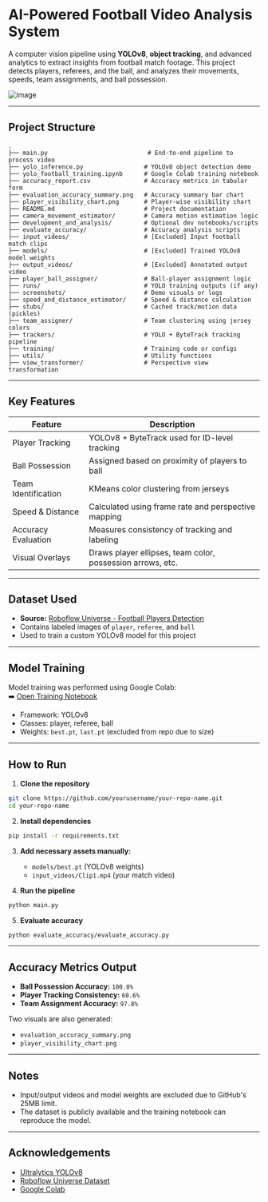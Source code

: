 # AI-Powered Football Video Analysis System

A computer vision pipeline using **YOLOv8**, **object tracking**, and advanced analytics to extract insights from football match footage. This project detects players, referees, and the ball, and analyzes their movements, speeds, team assignments, and ball possession.

![image](https://github.com/user-attachments/assets/044e2489-c86d-4176-a00a-73b24cd60b8d)


---

##  Project Structure

```
.
├── main.py                            # End-to-end pipeline to process video
├── yolo_inference.py                 # YOLOv8 object detection demo
├── yolo_football_training.ipynb      # Google Colab training notebook
├── accuracy_report.csv               # Accuracy metrics in tabular form
├── evaluation_accuracy_summary.png   # Accuracy summary bar chart
├── player_visibility_chart.png       # Player-wise visibility chart
├── README.md                         # Project documentation
├── camera_movement_estimator/        # Camera motion estimation logic
├── development_and_analysis/         # Optional dev notebooks/scripts
├── evaluate_accuracy/                # Accuracy analysis scripts
├── input_videos/                     # [Excluded] Input football match clips
├── models/                           # [Excluded] Trained YOLOv8 model weights
├── output_videos/                    # [Excluded] Annotated output video
├── player_ball_assigner/             # Ball-player assignment logic
├── runs/                             # YOLO training outputs (if any)
├── screenshots/                      # Demo visuals or logs
├── speed_and_distance_estimator/     # Speed & distance calculation
├── stubs/                            # Cached track/motion data (pickles)
├── team_assigner/                    # Team clustering using jersey colors
├── trackers/                         # YOLO + ByteTrack tracking pipeline
├── training/                         # Training code or configs
├── utils/                            # Utility functions
├── view_transformer/                 # Perspective view transformation
```

---

##  Key Features

| Feature               | Description |
|-----------------------|-------------|
|  Player Tracking     | YOLOv8 + ByteTrack used for ID-level tracking |
|  Ball Possession     | Assigned based on proximity of players to ball |
|  Team Identification | KMeans color clustering from jerseys |
|  Speed & Distance    | Calculated using frame rate and perspective mapping |
|  Accuracy Evaluation | Measures consistency of tracking and labeling |
|  Visual Overlays     | Draws player ellipses, team color, possession arrows, etc. |

---

##  Dataset Used

- **Source:** [Roboflow Universe - Football Players Detection](https://universe.roboflow.com/roboflow-jvuqo/football-players-detection-3zvbc/dataset/1)
- Contains labeled images of `player`, `referee`, and `ball`
- Used to train a custom YOLOv8 model for this project

---

##  Model Training

Model training was performed using Google Colab:  
➡️ [Open Training Notebook](https://colab.research.google.com/drive/1lTmvPfDC65MEhIXXx2zfsZkPe20_jD8G?usp=sharing)

- Framework: YOLOv8
- Classes: player, referee, ball
- Weights: `best.pt`, `last.pt` (excluded from repo due to size)

---

##  How to Run

1. **Clone the repository**
```bash
git clone https://github.com/yourusername/your-repo-name.git
cd your-repo-name
```

2. **Install dependencies**
```bash
pip install -r requirements.txt
```

3. **Add necessary assets manually:**
   - `models/best.pt` (YOLOv8 weights)
   - `input_videos/Clip1.mp4` (your match video)

4. **Run the pipeline**
```bash
python main.py
```

5. **Evaluate accuracy**
```bash
python evaluate_accuracy/evaluate_accuracy.py
```

---

##  Accuracy Metrics Output

- **Ball Possession Accuracy:** `100.0%`
- **Player Tracking Consistency:** `60.6%`
- **Team Assignment Accuracy:** `97.8%`

Two visuals are also generated:
- `evaluation_accuracy_summary.png`
- `player_visibility_chart.png`

---

##  Notes

- Input/output videos and model weights are excluded due to GitHub's 25MB limit.
- The dataset is publicly available and the training notebook can reproduce the model.

---

##  Acknowledgements

- [Ultralytics YOLOv8](https://github.com/ultralytics/ultralytics)
- [Roboflow Universe Dataset](https://universe.roboflow.com/)
- [Google Colab](https://colab.research.google.com/)
